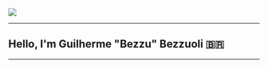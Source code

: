 <img src="https://export-download.canva.com/Fux0g/DAEeSaFux0g/80/0/0001-1232422595.png?X-Amz-Algorithm=AWS4-HMAC-SHA256&X-Amz-Credential=AKIAJHKNGJLC2J7OGJ6Q%2F20210512%2Fus-east-1%2Fs3%2Faws4_request&X-Amz-Date=20210512T055912Z&X-Amz-Expires=47325&X-Amz-Signature=37c72b416afee2f450e5ff27363bfea6b110a6629a8d0d717fdb96a4a7f3f27a&X-Amz-SignedHeaders=host&response-content-disposition=attachment%3B%20filename%2A%3DUTF-8%27%27BEM%2520VINDO%2520AO%2520MEU%2520PERFIL.png&response-expires=Wed%2C%2012%20May%202021%2019%3A07%3A57%20GMT">


<hr>
<h2>Hello, I'm Guilherme "Bezzu" Bezzuoli 🇧🇷</h2>
<hr>




<!---
gbezzuoli/gbezzuoli is a ✨ special ✨ repository because its `README.md` (this file) appears on your GitHub profile.
You can click the Preview link to take a look at your changes.
--->
